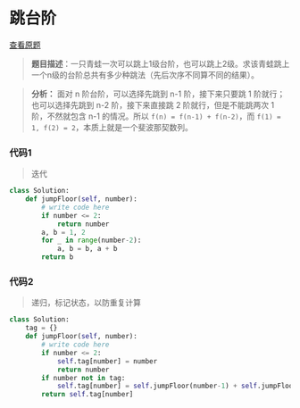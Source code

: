 # 跳台阶

[查看原题](https://www.nowcoder.com/practice/8c82a5b80378478f9484d87d1c5f12a4?tpId=13&tqId=11161&tPage=1&rp=1&ru=/ta/coding-interviews&qru=/ta/coding-interviews/question-ranking)

> **题目描述**：一只青蛙一次可以跳上1级台阶，也可以跳上2级。求该青蛙跳上一个n级的台阶总共有多少种跳法（先后次序不同算不同的结果）。

> **分析：** 面对 n 阶台阶，可以选择先跳到 n-1 阶，接下来只要跳 1 阶就行；也可以选择先跳到 n-2 阶，接下来直接跳 2 阶就行，但是不能跳两次 1 阶，不然就包含 n-1 的情况。所以 `f(n) = f(n-1) + f(n-2)`，而 `f(1) = 1, f(2) = 2`，本质上就是一个斐波那契数列。

### 代码1

> 迭代

```python
class Solution:
    def jumpFloor(self, number):
        # write code here
        if number <= 2:
            return number
        a, b = 1, 2
        for _ in range(number-2):
            a, b = b, a + b
        return b
```

### 代码2

> 递归，标记状态，以防重复计算

```python
class Solution:
    tag = {}
    def jumpFloor(self, number):
        # write code here
        if number <= 2:
            self.tag[number] = number
            return number
        if number not in tag:
            self.tag[number] = self.jumpFloor(number-1) + self.jumpFloor(number-2)
        return self.tag[number]
```

